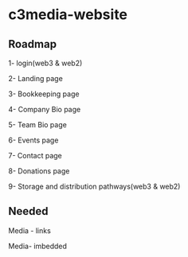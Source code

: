 # c3media-website

## Roadmap
1- login(web3 & web2)

2- Landing page

3- Bookkeeping page

4- Company Bio page

5- Team Bio page

6- Events page

7- Contact page

8- Donations page

9- Storage and distribution pathways(web3 & web2)



## Needed
Media - links

Media- imbedded 

